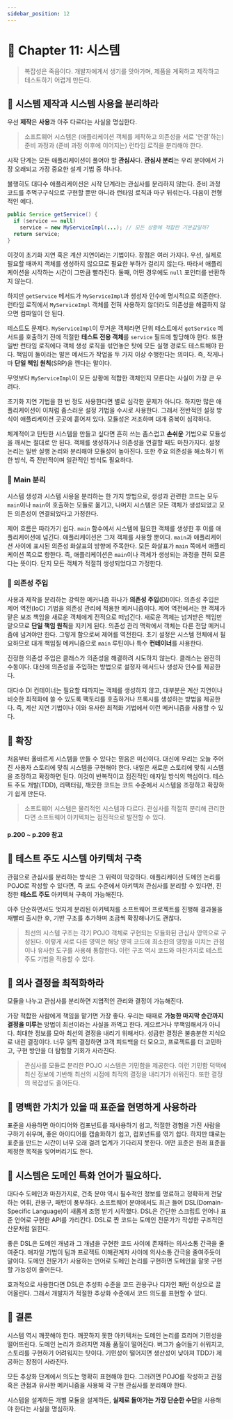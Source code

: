 ```yaml
---
sidebar_position: 12
---
```


# 🍭 Chapter 11: 시스템

> 복잡성은 죽음이다. 개발자에게서 생기를 앗아가며, 제품을 계획하고 제작하고 테스트하기 어렵게 만든다.

## 🎃 시스템 제작과 시스템 사용을 분리하라
우선 **제작**은 **사용**과 아주 다르다는 사실을 명심한다.   

> 소프트웨어 시스템은 (애플리케이션 객체를 제작하고 의존성을 서로 '연결'하는) 준비 과정과 (준비 과정 이후에 이어지는) 런타임 로직을 분리해야 한다.

시작 단계는 모든 애플리케이션이 풀어야 할 **관심사**다. **관심사 분리**는 우리 분야에서 가장 오래되고 가장 중요한 설계 기법 중 하나다.   

불행히도 대다수 애플리케이션은 시작 단계라는 관심사를 분리하지 않는다. 준비 과정 코드를 주먹구구식으로 구현할 뿐만 아니라 런타임 로직과 마구 뒤섞는다. 다음이 전형적인 예다.

```java
public Service getService() {
  if (service == null)
    service = new MyServiceImpl(...); // 모든 상황에 적합한 기본값일까?
  return service;
}
```

이것이 초기화 지연 혹은 계산 지연이라는 기법이다. 장점은 여러 가지다. 우선, 실제로 필요할 때까지 객체를 생성하지 않으므로 필요한 부하가 걸리지 않는다. 따라서 애플리케이션을 시작하는 시간이 그만큼 빨라진다. 둘째, 어떤 경우에도 `null` 포인터를 반환하지 않는다.   

하지만 `getService` 메서드가 `MyServiceImpl`과 생성자 인수에 명시적으로 의존한다. 런타임 로직에서 `MyServiceImpl` 객체를 전혀 사용하지 않더라도 의존성을 해결하지 않으면 컴파일이 안 된다.   

테스트도 문제다. `MyServiceImpl`이 무거운 객체라면 단위 테스트에서 `getService` 메서드를 호출하기 전에 적절한 **테스트 전용 객체**를 `service` 필드에 할당해야 한다. 또한 일반 런타임 로직에다 객체 생성 로직을 섞언놓은 탓에 모든 실행 경로도 테스트해야 한다. 책임이 둘이라는 말은 메서드가 작업을 두 가지 이상 수행한다는 의미다. 즉, 작게나마 **단일 책임 원칙**(SRP)을 깬다는 말이다.   

무엇보다 `MyServiceImpl`이 모든 상황에 적합한 객체인지 모른다는 사실이 가장 큰 우려다.   

초기화 지연 기법을 한 번 정도 사용한다면 별로 심각한 문제가 아니다. 하지만 많은 애플리케이션이 이처럼 좀스러운 설정 기법을 수시로 사용한다. 그래서 전반적인 설정 방식이 애플리케이션 곳곳에 흩어져 있다. 모듈성은 저조하며 대개 중복이 심각하다.   

체계적이고 탄탄한 시스템을 만들고 싶다면 흔히 쓰는 좀스럽고 **손쉬운** 기법으로 모듈성을 깨서는 절대로 안 된다. 객체를 생성하거나 의존성을 연결할 때도 마찬가지다. 설정 논리는 일반 실행 논리와 분리해야 모듈성이 높아진다. 또한 주요 의존성을 해소하기 위한 방식, 즉 전반적이며 일관적인 방식도 필요하다.

### 🎈 Main 분리
시스템 생성과 시스템 사용을 분리하는 한 가지 방법으로, 생성과 관련한 코드는 모두 `main`이나 `main`이 호출하는 모듈로 옮기고, 나머지 시스템은 모든 객체가 생성되었고 모든 의존성이 연결되었다고 가정한다.   

제어 흐름은 따라가기 쉽다. `main` 함수에서 시스템에 필요한 객체를 생성한 후 이를 애플리케이션에 넘긴다. 애플리케이션은 그저 객체를 사용할 뿐이다. `main`과 애플리케이션 사이에 표시된 의존성 화살표의 방향에 주목한다. 모든 화살표가 `main` 쪽에서 애플리케이션 쪽으로 향한다. 즉, 애플리케이션은 `main`이나 객체가 생성되는 과정을 전혀 모른다는 뜻이다. 단지 모든 객체가 적절히 생성되었다고 가정한다.

### 🎈 의존성 주입
사용과 제작을 분리하는 강력한 메커니즘 하나가 **의존성 주입**(DI)이다. 의존성 주입은 제어 역전(IoC) 기법을 의존성 관리에 적용한 메커니즘이다. 제어 역전에서는 한 객체가 맡은 보조 책임을 새로운 객체에게 전적으로 떠넘긴다. 새로운 객체는 넘겨받은 책임만 맡으므로 **단일 책임 원칙**을 지키게 된다. 의존성 관리 맥락에서 객체는 다른 전담 메커니즘에 넘겨야만 한다. 그렇게 함으로써 제어를 역전한다. 초기 설정은 시스템 전체에서 필요하므로 대개 책임질 메커니즘으로 `main` 루틴이나 특수 **컨테이너**를 사용한다.   

진정한 의존성 주입은 클래스가 의존성을 해결하려 시도하지 않는다. 클래스는 완전히 수동이다. 대신에 의존성을 주입하는 방법으로 설정자 메서드나 생성자 인수를 제공한다.   

대다수 DI 컨테이너는 필요할 때까지는 객체를 생성하지 않고, 대부분은 계산 지연이나 비슷한 최적화에 쓸 수 있도록 팩토리를 호출하거나 프록시를 생성하는 방법을 제공한다. 즉, 계산 지연 기법이나 이와 유사한 최적화 기법에서 이런 메커니즘을 사용할 수 있다.

## 🎃 확장
처음부터 올바르게 시스템을 만들 수 있다는 믿음은 미신이다. 대신에 우리는 오늘 주어진 사용자 스토리에 맞춰 시스템을 구현해야 한다. 내일은 새로운 스토리에 맞춰 시스템을 조정하고 확장하면 된다. 이것이 반복적이고 점진적인 애자일 방식의 핵심이다. 테스트 주도 개발(TDD), 리팩터링, 깨끗한 코드는 코드 수준에서 시스템을 조정하고 확장하기 쉽게 만든다.

> 소프트웨어 시스템은 물리적인 시스템과 다르다. 관심사를 적절히 분리해 관리한다면 소프트웨어 아키텍처는 점진적으로 발전할 수 있다.


#### p.200 ~ p.209 참고

## 🎃 테스트 주도 시스템 아키텍처 구축
관점으로 관심사를 분리하는 방식은 그 위력이 막강하다. 애플리케이션 도메인 논리를 POJO로 작성할 수 있다면, 즉 코드 수준에서 아키텍처 관심사를 분리할 수 있다면, 진정한 **테스트 주도** 아키텍처 구축이 가능해진다.   

아주 단순하면서도 멋지게 분리된 아키텍처를 소프트웨어 프로젝트를 진행해 결과물을 재빨리 출시한 후, 기반 구조를 추가하며 조금씩 확장해나가도 괜찮다.

> 최선의 시스템 구조는 각기 POJO 객체로 구현되는 모듈화된 관심사 영역으로 구성된다. 이렇게 서로 다른 영역은 해당 영역 코드에 최소한의 영향을 미치는 관점이나 유사한 도구를 사용해 통합한다. 이런 구조 역시 코드와 마찬가지로 테스트 주도 기법을 적용할 수 있다.

## 🎃 의사 결정을 최적화하라
모듈을 나누고 관심사를 분리하면 지엽적인 관리와 결정이 가능해진다.   

가장 적합한 사람에게 책임을 맡기면 가장 좋다. 우리는 때때로 **가능한 마지막 순간까지 결정을 미루는** 방법이 최선이라는 사실을 까먹고 한다. 게으르거나 무책임해서가 아니다. 최대한 정보를 모아 최선의 결정을 내리기 위해서다. 성급한 결정은 불충분한 지식으로 내린 결정이다. 너무 일찍 결정하면 고객 피드백을 더 모으고, 프로젝트를 더 고민하고, 구현 방안을 더 탐험할 기회가 사라진다.

> 관심사를 모듈로 분리한 POJO 시스템은 기민함을 제공한다. 이런 기민함 덕택에 최신 정보에 기반해 최선의 시점에 최적의 결정을 내리기가 쉬워진다. 또한 결정의 복잡성도 줄어든다.

## 🎃 명백한 가치가 있을 때 표준을 현명하게 사용하라
표준을 사용하면 아이디어와 컴포넌트를 재사용하기 쉽고, 적절한 경혐을 가진 사람을 구하기 쉬우며, 좋은 아이디어를 캡술화하기 쉽고, 컴포넌트를 엮기 쉽다. 하지만 떄로는 표준을 만드는 시간이 너무 오래 걸려 업계가 기다리지 못한다. 어떤 표준은 원래 표준을 제정한 목적을 잊어버리기도 한다.

## 🎃 시스템은 도메인 특화 언어가 필요하다.
대다수 도메인과 마찬가지로, 건축 분야 역시 필수적인 정보를 명료하고 정확하게 전달하는 어휘, 관용구, 패턴이 풍부하다. 소프트웨어 분야에서도 최근 들어 DSL(Domain-Specific Language)이 새롭게 조명 받기 시작했다. DSL은 간단한 스크립트 언어나 표준 언어로 구현한 API를 가리킨다. DSL로 짠 코드는 도메인 전문가가 작성한 구조적인 산문처럼 읽힌다.   

좋은 DSL은 도메인 개념과 그 개념을 구현한 코드 사이에 존재하는 의사소통 간극을 줄여준다. 애자일 기법이 팀과 프로젝트 이해관계자 사이에 의사소통 간극을 줄여주듯이 말이다. 도메인 전문가가 사용하는 언어로 도메인 논리를 구현하면 도메인을 잘못 구현할 가능성이 줄어든다.   

효과적으로 사용한다면 DSL은 추성화 수준을 코드 관용구나 디자인 패턴 이상으로 끌어올린다. 그래서 개발자가 적절한 추상화 수준에서 코드 의도를 표현할 수 있다.

## 🎃 결론
시스템 역시 깨끗해야 한다. 깨끗하지 못한 아키텍처는 도메인 논리를 흐리며 기민성을 떨어뜨린다. 도메인 논리가 흐려지면 제품 품질이 떨어진다. 버그가 숨어들기 쉬워지고, 스토리를 구현하기 어려워지는 탓이다. 기민성이 떨어지면 생산성이 낮아져 TDD가 제공하는 장점이 사라진다.   

모든 추상화 단계에서 의도는 명확히 표현해야 한다. 그러려면 POJO를 작성하고 관점 혹은 관점과 유사한 메커니즘을 사용해 각 구현 관심사를 분리해야 한다.   

시스템을 설계하든 개별 모듈을 설계하든, **실제로 돌아가는 가장 단순한 수단**을 사용해야 한다는 사실을 명심하자.
